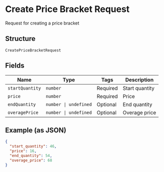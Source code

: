 
# Create Price Bracket Request

Request for creating a price bracket

## Structure

`CreatePriceBracketRequest`

## Fields

| Name | Type | Tags | Description |
|  --- | --- | --- | --- |
| `startQuantity` | `number` | Required | Start quantity |
| `price` | `number` | Required | Price |
| `endQuantity` | `number \| undefined` | Optional | End quantity |
| `overagePrice` | `number \| undefined` | Optional | Overage price |

## Example (as JSON)

```json
{
  "start_quantity": 46,
  "price": 16,
  "end_quantity": 54,
  "overage_price": 68
}
```

